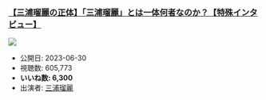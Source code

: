### [【三浦瑠麗の正体】「三浦瑠麗」とは一体何者なのか？【特殊インタビュー】](https://www.youtube.com/watch?v=wAIjeb-DxqI)
[![](https://img.youtube.com/vi/wAIjeb-DxqI/sddefault.jpg)](https://www.youtube.com/watch?v=wAIjeb-DxqI)
-   公開日: 2023-06-30
-   視聴数: 605,773
-   **いいね数: 6,300**
-   出演者: [三浦瑠麗](/rehacq_fan/people/三浦瑠麗 "wikilink")
